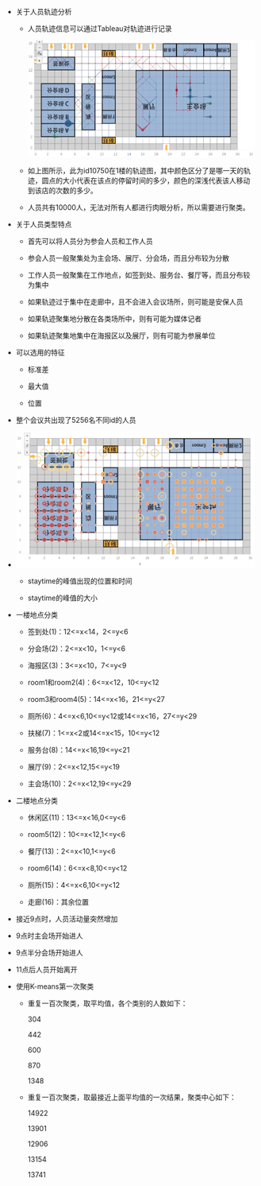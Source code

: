 - 关于人员轨迹分析
  
  - 人员轨迹信息可以通过Tableau对轨迹进行记录
    
    ![](1.png)
  
  - 如上图所示，此为id10750在1楼的轨迹图，其中颜色区分了是哪一天的轨迹，圆点的大小代表在该点的停留时间的多少，颜色的深浅代表该人移动到该店的次数的多少。
  
  - 人员共有10000人，无法对所有人都进行肉眼分析，所以需要进行聚类。

- 关于人员类型特点
  
  - 首先可以将人员分为参会人员和工作人员
  
  - 参会人员一般聚集处为主会场、展厅、分会场，而且分布较为分散
  
  - 工作人员一般聚集在工作地点，如签到处、服务台、餐厅等，而且分布较为集中
  
  - 如果轨迹过于集中在走廊中，且不会进入会议场所，则可能是安保人员
  
  - 如果轨迹聚集地分散在各类场所中，则有可能为媒体记者
  
  - 如果轨迹聚集地集中在海报区以及展厅，则有可能为参展单位

- 可以选用的特征
  
  - 标准差
  
  - 最大值
  
  - 位置

- 整个会议共出现了5256名不同id的人员

- ![](2.png)
  
  - staytime的峰值出现的位置和时间
  
  - staytime的峰值的大小

- 一楼地点分类
  
  - 签到处(1)：12<=x<14，2<=y<6
  
  - 分会场(2)：2<=x<10，1<=y<6
  
  - 海报区(3)：3<=x<10，7<=y<9
  
  - room1和room2(4)：6<=x<12，10<=y<12
  
  - room3和room4(5)：14<=x<16，21<=y<27
  
  - 厕所(6)：4<=x<6,10<=y<12或14<=x<16，27<=y<29
  
  - 扶梯(7)：1<=x<2或14<=x<15，10<=y<12
  
  - 服务台(8)：14<=x<16,19<=y<21
  
  - 展厅(9)：2<=x<12,15<=y<19
  
  - 主会场(10)：2<=x<12,19<=y<29

- 二楼地点分类
  
  - 休闲区(11)：13<=x<16,0<=y<6
  
  - room5(12)：10<=x<12,1<=y<6
  
  - 餐厅(13)：2<=x<10,1<=y<6
  
  - room6(14)：6<=x<8,10<=y<12
  
  - 厕所(15)：4<=x<6,10<=y<12
  
  - 走廊(16)：其余位置

- 接近9点时，人员活动量突然增加

- 9点时主会场开始进人

- 9点半分会场开始进人

- 11点后人员开始离开

- 使用K-means第一次聚类
  
  - 重复一百次聚类，取平均值，各个类别的人数如下：
    
    304
    
    442
    
    600
    
    870
    
    1348
  
  - 重复一百次聚类，取最接近上面平均值的一次结果，聚类中心如下：
    
    14922
    
    13901
    
    12906
    
    13154
    
    13741
